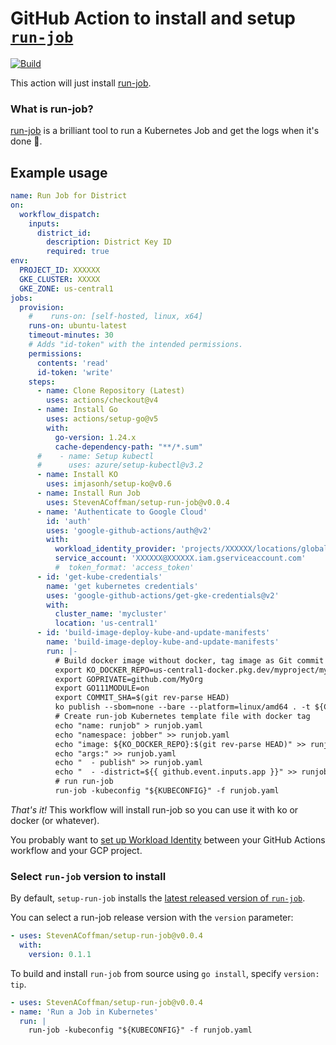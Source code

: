 # GitHub Action to install and setup [`run-job`](https://github.com/alexellis/run-job)

[![Build](https://github.com/StevenACoffman/setup-run-job/actions/workflows/use-action.yaml/badge.svg)](https://github.com/StevenACoffman/setup-run-job/actions/workflows/use-action.yaml)


This action will just install [run-job](https://github.com/alexellis/run-job). 

### What is run-job?
[run-job](https://github.com/alexellis/run-job) is a brilliant tool to run a Kubernetes Job and get the logs when it's done 🏃‍.

## Example usage

```yaml
name: Run Job for District
on:
  workflow_dispatch:
    inputs:
      district_id:
        description: District Key ID
        required: true
env:
  PROJECT_ID: XXXXXX
  GKE_CLUSTER: XXXXX
  GKE_ZONE: us-central1
jobs:
  provision:
    #    runs-on: [self-hosted, linux, x64]
    runs-on: ubuntu-latest
    timeout-minutes: 30
    # Adds "id-token" with the intended permissions.
    permissions:
      contents: 'read'
      id-token: 'write'
    steps:
      - name: Clone Repository (Latest)
        uses: actions/checkout@v4
      - name: Install Go
        uses: actions/setup-go@v5
        with:
          go-version: 1.24.x
          cache-dependency-path: "**/*.sum"
      #    - name: Setup kubectl
      #      uses: azure/setup-kubectl@v3.2
      - name: Install KO
        uses: imjasonh/setup-ko@v0.6
      - name: Install Run Job
        uses: StevenACoffman/setup-run-job@v0.0.4
      - name: 'Authenticate to Google Cloud'
        id: 'auth'
        uses: 'google-github-actions/auth@v2'
        with:
          workload_identity_provider: 'projects/XXXXXX/locations/global/workloadIdentityPools/github-action-pool/providers/github-action-provider'
          service_account: 'XXXXXX@XXXXXX.iam.gserviceaccount.com'
          #  token_format: 'access_token'
      - id: 'get-kube-credentials'
        name: 'get kubernetes credentials'
        uses: 'google-github-actions/get-gke-credentials@v2'
        with:
          cluster_name: 'mycluster'
          location: 'us-central1'
      - id: 'build-image-deploy-kube-and-update-manifests'
        name: 'build-image-deploy-kube-and-update-manifests'
        run: |-
          # Build docker image without docker, tag image as Git commit SHA1
          export KO_DOCKER_REPO=us-central1-docker.pkg.dev/myproject/myregistry/myapp
          export GOPRIVATE=github.com/MyOrg
          export GO111MODULE=on
          export COMMIT_SHA=$(git rev-parse HEAD)
          ko publish --sbom=none --bare --platform=linux/amd64 . -t ${COMMIT_SHA}
          # Create run-job Kubernetes template file with docker tag
          echo "name: runjob" > runjob.yaml
          echo "namespace: jobber" >> runjob.yaml
          echo "image: ${KO_DOCKER_REPO}:$(git rev-parse HEAD)" >> runjob.yaml
          echo "args:" >> runjob.yaml
          echo "  - publish" >> runjob.yaml
          echo "  - -district=${{ github.event.inputs.app }}" >> runjob.yaml
          # run run-job
          run-job -kubeconfig "${KUBECONFIG}" -f runjob.yaml
```

_That's it!_ This workflow will install run-job so you can use it with ko or docker (or whatever).

You probably want to [set up Workload Identity](https://github.com/google-github-actions/auth#usage) between your GitHub Actions workflow and your GCP project.

### Select `run-job` version to install

By default, `setup-run-job` installs the [latest released version of `run-job`](https://github.com/alexellis/run-job/releases).

You can select a run-job release version with the `version` parameter:

```yaml
- uses: StevenACoffman/setup-run-job@v0.0.4
  with:
    version: 0.1.1
```

To build and install `run-job` from source using `go install`, specify `version: tip`.

```yaml
- uses: StevenACoffman/setup-run-job@v0.0.4
- name: 'Run a Job in Kubernetes'
  run: |
    run-job -kubeconfig "${KUBECONFIG}" -f runjob.yaml
```


